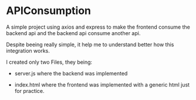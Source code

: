 # APIConsumption

A simple project using axios and express to make the frontend consume the backend api and the backend api consume another api.

Despite beeing really simple, it help me to understand better how this integration works. 

I created only two Files, they being: 

- server.js where the backend was implemented 

- index.html where the frontend was implemented with a generic html just for practice.

